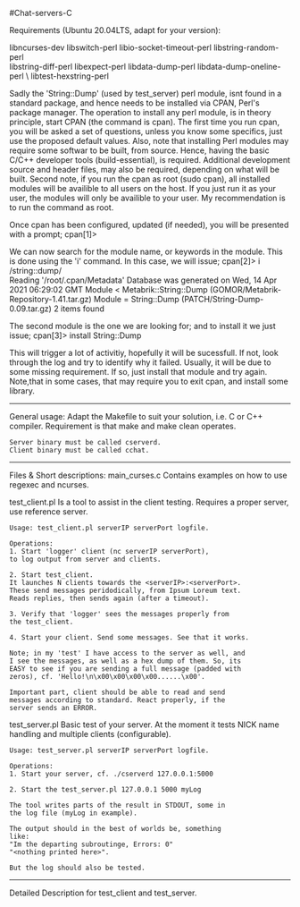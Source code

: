 #Chat-servers-C

Requirements (Ubuntu 20.04LTS, adapt for your version): 


libncurses-dev libswitch-perl libio-socket-timeout-perl libstring-random-perl \
libstring-diff-perl libexpect-perl libdata-dump-perl libdata-dump-oneline-perl \ 
libtest-hexstring-perl


Sadly the 'String::Dump' (used by test_server) perl module, isnt found in a
standard package, and hence needs to be installed via CPAN, Perl's package
manager. The operation to install any perl module, is in theory principle, start
CPAN (the command is cpan). The first time you run cpan, you will be asked a set
of questions, unless you know some specifics, just use the proposed default
values. Also, note that installing Perl modules may require some softwar to be
built, from source. Hence, having the basic C/C++ developer tools
(build-essential), is required. Additional development source and header files,
may also be required, depending on what will be built. Second note, if you run
the cpan as root (sudo cpan), all installed modules will be availible to all
users on the host. If you just run it as your user, the modules will only be
availible to your user. My recommendation is to run the command as root. 

Once cpan has been configured, updated (if needed), you will be presented with a
prompt;
cpan[1]>

We can now search for the module name, or keywords in the module. This is done
using the 'i' command. In this case, we will issue;
cpan[2]> i /string::dump/                                                                                   
Reading '/root/.cpan/Metadata'
  Database was generated on Wed, 14 Apr 2021 06:29:02 GMT
Module  < Metabrik::String::Dump (GOMOR/Metabrik-Repository-1.41.tar.gz)
Module  = String::Dump           (PATCH/String-Dump-0.09.tar.gz)
2 items found

The second module is the one we are looking for; and to install it we just
issue; 
cpan[3]> install String::Dump

This will trigger a lot of activitiy, hopefully it will be sucessfull. If not,
look through the log and try to identify why it failed. Usually, it will be due
to some missing requirement. If so, just install that module and try again.
Note,that in some cases, that may require you to exit cpan, and install some
library. 



--------------------------------------------------------------------------------
General usage: 
	Adapt the Makefile to suit your solution, i.e. C or C++ compiler.
	Requirement is that make and make clean operates.

	Server binary must be called cserverd.
	Client binary must be called cchat.


--------------------------------------------------------------------------------
Files & Short descriptions: 
main_curses.c
	Contains examples on how to use regexec and ncurses.

test_client.pl
	Is a tool to assist in the client testing.
	Requires a proper server, use reference server.

	Usage: test_client.pl serverIP serverPort logfile.

	Operations:
	1. Start 'logger' client (nc serverIP serverPort),
	to log output from server and clients.
	
	2. Start test_client.
	It launches N clients towards the <serverIP>:<serverPort>.
	These send messages peridodically, from Ipsum Loreum text.
	Reads replies, then sends again (after a timeout).

	3. Verify that 'logger' sees the messages properly from
	the test_client.

	4. Start your client. Send some messages. See that it works.

	Note; in my 'test' I have access to the server as well, and
	I see the messages, as well as a hex dump of them. So, its
	EASY to see if you are sending a full message (padded with
	zeros), cf. 'Hello!\n\x00\x00\x00\x00......\x00'.
	
	Important part, client should be able to read and send
	messages according to standard. React properly, if the
	server sends an ERROR. 



test_server.pl
	Basic test of your server.
	At the moment it tests NICK name handling and multiple
	clients (configurable).

	Usage: test_server.pl serverIP serverPort logfile.

	Operations:
	1. Start your server, cf. ./cserverd 127.0.0.1:5000

	2. Start the test_server.pl 127.0.0.1 5000 myLog

	The tool writes parts of the result in STDOUT, some in
	the log file (myLog in example).

	The output should in the best of worlds be, something
	like:
	"Im the departing subroutinge, Errors: 0"
	"<nothing printed here>".

	But the log should also be tested.

--------------------------------------------------------------------------------
Detailed Description for test_client and test_server.
